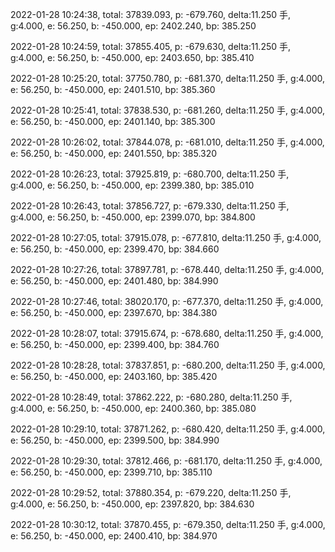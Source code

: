 2022-01-28 10:24:38, total: 37839.093, p: -679.760, delta:11.250 手, g:4.000, e: 56.250, b: -450.000, ep: 2402.240, bp: 385.250

2022-01-28 10:24:59, total: 37855.405, p: -679.630, delta:11.250 手, g:4.000, e: 56.250, b: -450.000, ep: 2403.650, bp: 385.410

2022-01-28 10:25:20, total: 37750.780, p: -681.370, delta:11.250 手, g:4.000, e: 56.250, b: -450.000, ep: 2401.510, bp: 385.360

2022-01-28 10:25:41, total: 37838.530, p: -681.260, delta:11.250 手, g:4.000, e: 56.250, b: -450.000, ep: 2401.140, bp: 385.300

2022-01-28 10:26:02, total: 37844.078, p: -681.010, delta:11.250 手, g:4.000, e: 56.250, b: -450.000, ep: 2401.550, bp: 385.320

2022-01-28 10:26:23, total: 37925.819, p: -680.700, delta:11.250 手, g:4.000, e: 56.250, b: -450.000, ep: 2399.380, bp: 385.010

2022-01-28 10:26:43, total: 37856.727, p: -679.330, delta:11.250 手, g:4.000, e: 56.250, b: -450.000, ep: 2399.070, bp: 384.800

2022-01-28 10:27:05, total: 37915.078, p: -677.810, delta:11.250 手, g:4.000, e: 56.250, b: -450.000, ep: 2399.470, bp: 384.660

2022-01-28 10:27:26, total: 37897.781, p: -678.440, delta:11.250 手, g:4.000, e: 56.250, b: -450.000, ep: 2401.480, bp: 384.990

2022-01-28 10:27:46, total: 38020.170, p: -677.370, delta:11.250 手, g:4.000, e: 56.250, b: -450.000, ep: 2397.670, bp: 384.380

2022-01-28 10:28:07, total: 37915.674, p: -678.680, delta:11.250 手, g:4.000, e: 56.250, b: -450.000, ep: 2399.400, bp: 384.760

2022-01-28 10:28:28, total: 37837.851, p: -680.200, delta:11.250 手, g:4.000, e: 56.250, b: -450.000, ep: 2403.160, bp: 385.420

2022-01-28 10:28:49, total: 37862.222, p: -680.280, delta:11.250 手, g:4.000, e: 56.250, b: -450.000, ep: 2400.360, bp: 385.080

2022-01-28 10:29:10, total: 37871.262, p: -680.420, delta:11.250 手, g:4.000, e: 56.250, b: -450.000, ep: 2399.500, bp: 384.990

2022-01-28 10:29:30, total: 37812.466, p: -681.170, delta:11.250 手, g:4.000, e: 56.250, b: -450.000, ep: 2399.710, bp: 385.110

2022-01-28 10:29:52, total: 37880.354, p: -679.220, delta:11.250 手, g:4.000, e: 56.250, b: -450.000, ep: 2397.820, bp: 384.630

2022-01-28 10:30:12, total: 37870.455, p: -679.350, delta:11.250 手, g:4.000, e: 56.250, b: -450.000, ep: 2400.410, bp: 384.970